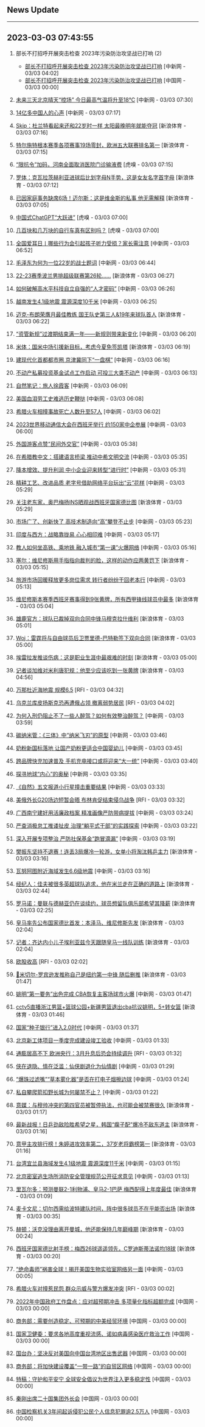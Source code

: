 ## News Update
---
2023-03-03 07:43:55
---
1. 部长不打招呼开展突击检查 2023年污染防治攻坚战已打响 (2)
    +  <a target="_blank" href="http://www.chinanews.com//gn/2023/03-03/9964174.shtml">部长不打招呼开展突击检查 2023年污染防治攻坚战已打响</a> [中新网 - 03/03 04:02]
    +  <a target="_blank" href="http://news.china.com.cn/2023-03/03/content_85139683.htm">部长不打招呼开展突击检查 2023年污染防治攻坚战已打响</a> [中国网 - 03/03 00:00]

2. <a target="_blank" href="http://www.chinanews.com//sh/2023/03-03/9964209.shtml">未来三天北京晴天“控场” 今日最高气温将升至18℃</a> [中新网 - 03/03 07:30]
3. <a target="_blank" href="http://www.chinanews.com//gn/shipin/2023/03-03/news952737.shtml">14亿多中国人的心声</a> [中新网 - 03/03 07:17]
4. <a target="_blank" href="https://k.sina.cn/article_2018499075_784fda0302001lxki.html?from=sports&subch=osport">Skip：杜兰特看起来还和22岁时一样 太阳最晚明年就能夺冠</a> [新浪体育 - 03/03 07:16]
5. <a target="_blank" href="https://k.sina.cn/article_2018499075_784fda0302001lxk8.html?from=sports&subch=osport">特尔施特根本赛季各项赛事19场零封，欧洲五大联赛排名第一</a> [新浪体育 - 03/03 07:15]
6. <a target="_blank" href="https://www.huxiu.com/article/809606.html">“限抗令”加码，河南全面取消医院门诊输液费</a> [虎嗅 - 03/03 07:15]
7. <a target="_blank" href="https://k.sina.cn/article_2018499075_784fda0302001lxk5.html?from=sports&subch=osport">罗体：克瓦拉茨赫利亚进球后比划字母N手势，这是女友名字首字母</a> [新浪体育 - 03/03 07:12]
8. <a target="_blank" href="https://k.sina.cn/article_2018499075_784fda0302001lxk2.html?from=sports&subch=osport">已因家庭事务缺席6场！迈尔斯：这是维金斯的私事 他无需解释</a> [新浪体育 - 03/03 07:05]
9. <a target="_blank" href="https://www.huxiu.com/article/809307.html">中国式ChatGPT“大跃进”</a> [虎嗅 - 03/03 07:00]
10. <a target="_blank" href="https://www.huxiu.com/article/809389.html">几百块和几万块的自行车真有区别吗？</a> [虎嗅 - 03/03 07:00]
11. <a target="_blank" href="http://www.chinanews.com//sh/2023/03-03/9964205.shtml">全国爱耳日丨哪些行为会引起孩子听力受损？家长需注意</a> [中新网 - 03/03 06:52]
12. <a target="_blank" href="http://www.chinanews.com//gn/2023/03-03/9964204.shtml">毛泽东为何为一位22岁的战士题词</a> [中新网 - 03/03 06:44]
13. <a target="_blank" href="https://k.sina.cn/article_6320391439_m178b9850f03300z72p.html?from=sports&subch=osport">22-23赛季波兰男排超级联赛第26轮……</a> [新浪体育 - 03/03 06:27]
14. <a target="_blank" href="http://www.chinanews.com//gn/2023/03-03/9964202.shtml">如何破解高水平科技自立自强的“人才密码”</a> [中新网 - 03/03 06:26]
15. <a target="_blank" href="http://www.chinanews.com//gj/2023/03-03/9964201.shtml">越南发生4.1级地震 震源深度10千米</a> [中新网 - 03/03 06:25]
16. <a target="_blank" href="https://k.sina.cn/article_2018499075_784fda0302001lxjf.html?from=sports&subch=osport">迈克-布朗荣膺月最佳教练 国王队史第三人&19年来球队首人</a> [新浪体育 - 03/03 06:22]
17. <a target="_blank" href="http://www.chinanews.com//cj/2023/03-03/9964199.shtml">“资管新规”过渡期结束满一年——新规则带来新变化</a> [中新网 - 03/03 06:20]
18. <a target="_blank" href="https://k.sina.cn/article_2018499075_784fda0302001lxj8.html?from=sports&subch=osport">米体：国米中场引援新目标，考虑今夏免签凯塔</a> [新浪体育 - 03/03 06:19]
19. <a target="_blank" href="http://www.chinanews.com//gn/2023/03-03/9964197.shtml">建现代化首都都市圈 京津冀同下“一盘棋”</a> [中新网 - 03/03 06:16]
20. <a target="_blank" href="http://www.chinanews.com//cj/2023/03-03/9964196.shtml">不动产私募投资基金试点工作启动 可投三大类不动产</a> [中新网 - 03/03 06:13]
21. <a target="_blank" href="http://www.chinanews.com//cul/2023/03-03/9964195.shtml">自然笔记：旅人徐霞客</a> [中新网 - 03/03 06:09]
22. <a target="_blank" href="http://www.chinanews.com//gj/2023/03-03/9964194.shtml">美国血泪劳工史难逃历史鞭挞</a> [中新网 - 03/03 06:08]
23. <a target="_blank" href="http://www.chinanews.com//gj/2023/03-03/9964191.shtml">希腊火车相撞事故死亡人数升至57人</a> [中新网 - 03/03 06:02]
24. <a target="_blank" href="http://www.chinanews.com//cj/2023/03-03/9964190.shtml">2023世界移动通信大会在西班牙举行 约150家中企参展</a> [中新网 - 03/03 06:00]
25. <a target="_blank" href="http://www.chinanews.com//sh/2023/03-03/9964184.shtml">外国游客点赞“民间外交官”</a> [中新网 - 03/03 05:38]
26. <a target="_blank" href="http://www.chinanews.com//cul/2023/03-03/9964183.shtml">在希腊教中文：搭建语言桥梁 推动中希文明交流</a> [中新网 - 03/03 05:35]
27. <a target="_blank" href="http://www.chinanews.com//cj/2023/03-03/9964182.shtml">降本增效、提升利润 中小企业迎来转型“进行时”</a> [中新网 - 03/03 05:31]
28. <a target="_blank" href="http://www.chinanews.com//cj/2023/03-03/9964181.shtml">精耕工艺、改进品质 老字号借助网络平台玩出“云”花样</a> [中新网 - 03/03 05:29]
29. <a target="_blank" href="https://k.sina.cn/article_2018499075_784fda0302001lxia.html?from=sports&subch=osport">关注老东家，奥巴梅扬INS晒观战西班牙国家德比图</a> [新浪体育 - 03/03 05:29]
30. <a target="_blank" href="http://www.chinanews.com//cj/2023/03-03/9964180.shtml">市场广了、创新快了 高技术制造向“高”攀登不止步</a> [中新网 - 03/03 05:23]
31. <a target="_blank" href="http://www.chinanews.com//gj/2023/03-03/9964178.shtml">印度与西方：战略靠拢易 心心相印难</a> [中新网 - 03/03 05:17]
32. <a target="_blank" href="http://www.chinanews.com//sh/2023/03-03/9964177.shtml">教人如何坐高铁、乘地铁 融入城市“第一课”火爆网络</a> [中新网 - 03/03 05:16]
33. <a target="_blank" href="https://k.sina.cn/article_2018499075_784fda0302001lxi6.html?from=sports&subch=osport">塞尔：维尼修斯用手指指向裁判的脸，这样的动作应两黄罚下</a> [新浪体育 - 03/03 05:15]
34. <a target="_blank" href="http://www.chinanews.com//cj/2023/03-03/9964176.shtml">旅游市场回暖释放更多岗位需求 转行者纷纷干回老本行</a> [中新网 - 03/03 05:13]
35. <a target="_blank" href="https://k.sina.cn/article_2018499075_784fda0302001lxi1.html?from=sports&subch=osport">维尼修斯本赛季西班牙赛事得到9张黄牌，所有西甲锋线球员中最多</a> [新浪体育 - 03/03 05:04]
36. <a target="_blank" href="https://k.sina.cn/article_2018499075_784fda0302001lxhz.html?from=sports&subch=osport">雄鹿官方：球队已裁掉双向合同中锋马穆克拉什维利</a> [新浪体育 - 03/03 05:01]
37. <a target="_blank" href="https://k.sina.cn/article_2018499075_784fda0302001lxhx.html?from=sports&subch=osport">Woj：雷霆将与自由球员后卫贾里德-巴特勒签下双向合同</a> [新浪体育 - 03/03 05:00]
38. <a target="_blank" href="https://k.sina.cn/article_2018499075_784fda0302001lxhy.html?from=sports&subch=osport">埃雷拉发推谈伤病：这是职业生涯中最艰难的时刻</a> [新浪体育 - 03/03 05:00]
39. <a target="_blank" href="https://k.sina.cn/article_2018499075_784fda0302001lxhv.html?from=sports&subch=osport">记者谈加维对米利唐犯规：他至少应该吃到一张黄牌</a> [新浪体育 - 03/03 04:56]
40. <a target="_blank" href="https://www.rfi.fr/cn/%E8%B4%A2%E7%BB%8F%E5%BF%AB%E8%AE%AF/20230302-%E7%BE%8E%E8%82%A1%E6%94%B6%E9%AB%98">万那杜近海地震 规模6.5</a> [RFI - 03/03 04:32]
41. <a target="_blank" href="https://www.rfi.fr/cn/%E5%9B%BD%E9%99%85%E6%8A%A5%E9%81%93/20230302-%E4%B8%87%E9%82%A3%E6%9D%9C%E8%BF%91%E6%B5%B7%E5%9C%B0%E9%9C%87-%E8%A7%84%E6%A8%A16-5">乌克兰库皮扬斯克恐再遭俄占领 撤离弱势居民</a> [RFI - 03/03 04:02]
42. <a target="_blank" href="http://www.chinanews.com//sh/2023/03-03/9964173.shtml">为何入刑仍阻止不了一些人醉驾？如何有效整治醉驾？</a> [中新网 - 03/03 03:59]
43. <a target="_blank" href="http://www.chinanews.com//cj/2023/03-03/9964172.shtml">碳纳米管：《三体》中“纳米飞刃”的原型</a> [中新网 - 03/03 03:46]
44. <a target="_blank" href="http://www.chinanews.com//cj/2023/03-03/9964171.shtml">奶粉新国标落地 让国产奶粉更适合中国婴幼儿</a> [中新网 - 03/03 03:45]
45. <a target="_blank" href="http://www.chinanews.com//cj/2023/03-03/9964170.shtml">跨品牌快充加速普及 手机充电接口或将迎来“大一统”</a> [中新网 - 03/03 03:40]
46. <a target="_blank" href="http://www.chinanews.com//gn/2023/03-03/9964169.shtml">探寻地球“内心”的奥秘</a> [中新网 - 03/03 03:35]
47. <a target="_blank" href="http://www.chinanews.com//gj/2023/03-03/9964168.shtml">《自然》五文报道小行星撞击重要结果</a> [中新网 - 03/03 03:33]
48. <a target="_blank" href="https://www.rfi.fr/cn/%E5%9B%BD%E9%99%85%E6%8A%A5%E9%81%93/20230302-%E4%B9%8C%E5%85%8B%E5%85%B0%E5%BA%93%E7%9A%AE%E6%89%AC%E6%96%AF%E5%85%8B%E6%81%90%E5%86%8D%E9%81%AD%E4%BF%84%E5%8D%A0%E9%A2%86-%E6%92%A4%E7%A6%BB%E5%BC%B1%E5%8A%BF%E5%B1%85%E6%B0%91">美俄外长G20场边短暂会晤 布林肯促结束侵乌战争</a> [RFI - 03/03 03:32]
49. <a target="_blank" href="http://www.chinanews.com//gn/2023/03-03/9964165.shtml">广西南宁建好用活廉政档案 精准画像严防带病提拔</a> [中新网 - 03/03 03:24]
50. <a target="_blank" href="http://www.chinanews.com//gn/2023/03-03/9964164.shtml">严查消极怠工推诿扯皮 治理“躺平式干部”的实践探索</a> [中新网 - 03/03 03:22]
51. <a target="_blank" href="http://www.chinanews.com//gn/2023/03-03/9964163.shtml">深入开展专项整治 严防社保基金“跑冒滴漏”</a> [中新网 - 03/03 03:19]
52. <a target="_blank" href="https://k.sina.cn/article_3181157500_bd9c9c7c02701mshd.html?from=sports&subch=osport">樊振东坚持不退赛！连丢3局爆冷一轮游，女单小将淘汰韩乒主力</a> [新浪体育 - 03/03 03:16]
53. <a target="_blank" href="http://www.chinanews.com//gj/2023/03-03/9964162.shtml">瓦努阿图附近海域发生6.6级地震</a> [中新网 - 03/03 03:16]
54. <a target="_blank" href="https://k.sina.cn/article_2018499075_784fda0302001lxh2.html?from=sports&subch=osport">经纪人：佳夫被很多英超球队追求，他在米兰走在正确的道路上</a> [新浪体育 - 03/03 02:44]
55. <a target="_blank" href="https://k.sina.cn/article_2018499075_784fda0302001lxgr.html?from=sports&subch=osport">罗马诺：曼联与德赫亚仍在谈续约，球员想留队俱乐部希望其降薪</a> [新浪体育 - 03/03 02:25]
56. <a target="_blank" href="https://k.sina.cn/article_2018499075_784fda0302001lxgm.html?from=sports&subch=osport">皇马率先公布国家德比首发：本泽马、维尼修斯先发</a> [新浪体育 - 03/03 02:04]
57. <a target="_blank" href="https://k.sina.cn/article_2018499075_784fda0302001lxgl.html?from=sports&subch=osport">记者：齐达内小儿子埃利亚兹今天跟随皇马一线队训练</a> [新浪体育 - 03/03 02:04]
58. <a target="_blank" href="https://www.rfi.fr/cn/%E5%9B%BD%E9%99%85%E6%8A%A5%E9%81%93/20230302-%E7%BE%8E%E4%BF%84%E5%A4%96%E9%95%BFg20%E5%9C%BA%E8%BE%B9%E7%9F%AD%E6%9A%82%E4%BC%9A%E6%99%A4-%E5%B8%83%E6%9E%97%E8%82%AF%E4%BF%83%E7%BB%93%E6%9D%9F%E4%BE%B5%E4%B9%8C%E6%88%98%E4%BA%89">欧股收高</a> [RFI - 03/03 02:02]
59. <a target="_blank" href="https://k.sina.cn/article_2018499075_784fda0302001lxgj.html?from=sports&subch=osport">👀米切尔-罗宾逊发推称自己是纽约第一中锋 随后删推</a> [新浪体育 - 03/03 01:47]
60. <a target="_blank" href="http://www.chinanews.com//ty/2023/03-03/9964160.shtml">姚明“第一要务”出色完成 CBA恢复主客场球市火爆</a> [中新网 - 03/03 01:47]
61. <a target="_blank" href="https://k.sina.cn/article_1685707867_6479dc5b00101a3bh.html?from=sports&subch=cba">cctv5直播浙江男篮+篮球公园+新疆男篮退出cba抗议姚明，5+转女篮</a> [新浪体育 - 03/03 01:46]
62. <a target="_blank" href="http://www.chinanews.com//gn/2023/03-03/9964159.shtml">国家“种子银行”进入2.0时代</a> [中新网 - 03/03 01:37]
63. <a target="_blank" href="http://www.chinanews.com//sh/2023/03-03/9964158.shtml">北京新工体项目一季度完成建设竣工验收</a> [中新网 - 03/03 01:33]
64. <a target="_blank" href="https://www.rfi.fr/cn/%E8%B4%A2%E7%BB%8F%E5%BF%AB%E8%AE%AF/20230302-%E6%AC%A7%E8%82%A1%E6%94%B6%E9%AB%98">通膨居高不下 欧洲央行：3月升息后恐会持续调升</a> [RFI - 03/03 01:32]
65. <a target="_blank" href="http://www.chinanews.com//cul/2023/03-03/9964156.shtml">侠在退隐、情在泛滥：仙侠剧退化为仙情剧</a> [中新网 - 03/03 01:29]
66. <a target="_blank" href="http://www.chinanews.com//sh/2023/03-03/9964155.shtml">“爆珠过滤嘴”“草本雾化器”是否在打电子烟擦边球</a> [中新网 - 03/03 01:24]
67. <a target="_blank" href="http://www.chinanews.com//sh/2023/03-03/9964154.shtml">私自攀爬箭扣野长城为何屡禁不止？</a> [中新网 - 03/03 01:22]
68. <a target="_blank" href="https://k.sina.cn/article_2018499075_784fda0302001lxg8.html?from=sports&subch=osport">意媒：与穆帅冲突的第四官员被暂停执法，也可能会被禁赛很久</a> [新浪体育 - 03/03 01:17]
69. <a target="_blank" href="https://k.sina.cn/article_3181157500_mbd9c9c7c00101msh2.html?from=sports&subch=pingpang">最新战报！日乒劲敌险胜希望之星，韩国“瘸子配”爆冷不敌东道主</a> [新浪体育 - 03/03 01:16]
70. <a target="_blank" href="https://k.sina.cn/article_3181157500_mbd9c9c7c00101msgz.html?from=sports&subch=vollyball">意甲主攻排行榜！朱婷进攻效率第二，37岁老将霸榜第一</a> [新浪体育 - 03/03 01:16]
71. <a target="_blank" href="http://www.chinanews.com//gn/2023/03-03/9964153.shtml">台湾宜兰县海域发生4.1级地震 震源深度11千米</a> [中新网 - 03/03 01:15]
72. <a target="_blank" href="http://www.chinanews.com//sh/2023/03-03/9964152.shtml">北京密室逃生场所消防安全管理规范公开征求意见</a> [中新网 - 03/03 01:13]
73. <a target="_blank" href="https://k.sina.cn/article_2018499075_784fda0302001lxg5.html?from=sports&subch=osport">里瓦尔多：预测曼联2-1利物浦、皇马2-1巴萨 梅西配得上年度最佳</a> [新浪体育 - 03/03 01:09]
74. <a target="_blank" href="https://k.sina.cn/article_2018499075_784fda0302001lxfz.html?from=sports&subch=osport">麦卡文尼：切尔西需给波特建队时间，阵中很多球员不在乎能否出场</a> [新浪体育 - 03/03 00:35]
75. <a target="_blank" href="https://k.sina.cn/article_2018499075_784fda0302001lxfx.html?from=sports&subch=osport">赫顿：沃克没理由离开曼城，他还能保持几年巅峰期</a> [新浪体育 - 03/03 00:24]
76. <a target="_blank" href="https://k.sina.cn/article_2018499075_784fda0302001lxfw.html?from=sports&subch=osport">西班牙国家德比射手榜：梅西26球遥遥领先，C罗迪斯蒂法诺均18球</a> [新浪体育 - 03/03 00:20]
77. <a target="_blank" href="http://www.chinanews.com//gj/2023/03-03/9964150.shtml">“绝命毒师”祸害全球！揭开美国生物实验室网络另一面</a> [中新网 - 03/03 00:05]
78. <a target="_blank" href="https://www.rfi.fr/cn/%E5%9B%BD%E9%99%85%E6%8A%A5%E9%81%93/20230302-%E9%80%9A%E8%86%A8%E5%B1%85%E9%AB%98%E4%B8%8D%E4%B8%8B-%E6%AC%A7%E6%B4%B2%E5%A4%AE%E8%A1%8C-3%E6%9C%88%E5%8D%87%E6%81%AF%E5%90%8E%E6%81%90%E4%BC%9A%E6%8C%81%E7%BB%AD%E8%B0%83%E5%8D%87">希腊火车对撞惹民怨 群众示威与警方爆发冲突</a> [RFI - 03/03 00:02]
79. <a target="_blank" href="http://news.china.com.cn/2023-03/03/content_85139451.htm">2022年中国政府工作盘点：应对超预期冲击 多项量化指标超额完成</a> [中国网 - 03/03 00:00]
80. <a target="_blank" href="http://news.china.com.cn/2023-03/03/content_85139535.htm">商务部：需要创造稳定、可预期的中美经贸环境</a> [中国网 - 03/03 00:00]
81. <a target="_blank" href="http://news.china.com.cn/2023-03/03/content_85139621.htm">国家卫健委：要求各地高度重视流感、诺如病毒感染医疗救治工作</a> [中国网 - 03/03 00:00]
82. <a target="_blank" href="http://news.china.com.cn/2023-03/03/content_85139534.htm">国台办：坚决反对美国向中国台湾地区出售武器</a> [中国网 - 03/03 00:00]
83. <a target="_blank" href="http://news.china.com.cn/2023-03/03/content_85139511.htm">商务部：将加快建设覆盖“一带一路”的自贸区网络</a> [中国网 - 03/03 00:00]
84. <a target="_blank" href="http://news.china.com.cn/2023-03/03/content_85139550.htm">特稿：守护和平安宁 全球安全倡议为世界注入更多稳定性</a> [中国网 - 03/03 00:00]
85. <a target="_blank" href="http://news.china.com.cn/2023-03/03/content_85139459.htm">秦刚出席二十国集团外长会</a> [中国网 - 03/03 00:00]
86. <a target="_blank" href="http://news.china.com.cn/2023-03/03/content_85139518.htm">中国检察机关3年间起诉侵犯公民个人信息犯罪逾2.5万人</a> [中国网 - 03/03 00:00]
